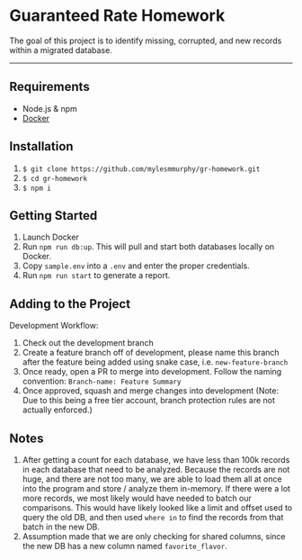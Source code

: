 # Guaranteed Rate Homework

The goal of this project is to identify missing, corrupted, and new records within a migrated database.

---
## Requirements

* Node.js & npm
* [Docker](https://docs.docker.com/get-docker/)


## Installation

1. `$ git clone https://github.com/mylesmmurphy/gr-homework.git`
2. `$ cd gr-homework`
3. `$ npm i`

## Getting Started

1. Launch Docker
2. Run `npm run db:up`. This will pull and start both databases locally on Docker.
3. Copy `sample.env` into a `.env` and enter the proper credentials.
4. Run `npm run start` to generate a report.

## Adding to the Project

Development Workflow:
1. Check out the development branch
2. Create a feature branch off of development, please name this branch after the feature being added using snake case, i.e. `new-feature-branch`
3. Once ready, open a PR to merge into development. Follow the naming convention: `Branch-name: Feature Summary`
4. Once approved, squash and merge changes into development (Note: Due to this being a free tier account, branch protection rules are not actually enforced.)

## Notes

1. After getting a count for each database, we have less than 100k records in each database that need to be analyzed. Because the records are not huge, and there are not too many, we are able to load them all at once into the program and store / analyze them in-memory. If there were a lot more records, we most likely would have needed to batch our comparisons. This would have likely looked like a limit and offset used to query the old DB, and then used `where in` to find the records from that batch in the new DB.
2. Assumption made that we are only checking for shared columns, since the new DB has a new column named `favorite_flavor`.